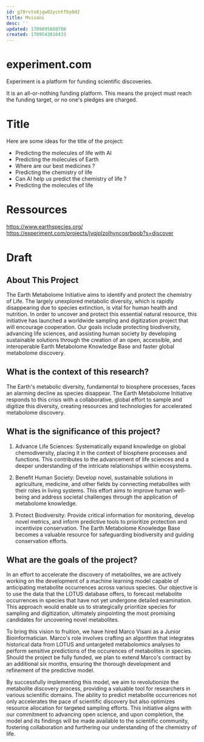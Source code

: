 ```yaml
---
id: g78rvtx8jqw02ycntfby0d2
title: Mvisani
desc: ''
updated: 1709895660708
created: 1709543816433
---
```


# experiment.com
Experiment is a platform for funding scientific discoveries.

It is an all-or-nothing funding platform. This means the project must reach the funding target, or no one's pledges are charged.

# Title
Here are some ideas for the title of the project:
- Predicting the molecules of life with AI
- Predicting the molecules of Earth
- Where are our best medicines ? 
- Predicting the chemistry of life
- Can AI help us predict the chemistry of life ? 
- Predicting the molecules of life

# Ressources
https://www.earthspecies.org/
https://experiment.com/projects/jvqjplzolhyncosrbpob?s=discover


# Draft 

## About This Project

The Earth Metabolome Initiative aims to identify and protect the chemistry of Life. The largely unexplored metabolic diversity, which is rapidly disappearing due to species extinction, is vital for human health and nutrition. In order to uncover and protect this essential natural resource, this initiative has launched a worldwide sampling and digitization project that will encourage cooperation. Our goals include protecting biodiversity, advancing life sciences, and assisting human society by developing sustainable solutions through the creation of an open, accessible, and interoperable Earth Metabolome Knowledge Base and faster global metabolome discovery.


## What is the context of this research?
The Earth's metabolic diversity, fundamental to biosphere processes, faces an alarming decline as species disappear. The Earth Metabolome Initiative responds to this crisis with a collaborative, global effort to sample and digitize this diversity, creating resources and technologies for accelerated metabolome discovery.

## What is the significance of this project?
1. Advance Life Sciences: Systematically expand knowledge on global chemodiversity, placing it in the context of biosphere processes and functions. This contributes to the advancement of life sciences and a deeper understanding of the intricate relationships within ecosystems.

2. Benefit Human Society: Develop novel, sustainable solutions in agriculture, medicine, and other fields by connecting metabolites with their roles in living systems. This effort aims to improve human well-being and address societal challenges through the application of metabolome knowledge.

3. Protect Biodiversity: Provide critical information for monitoring, develop novel metrics, and inform predictive tools to prioritize protection and incentivize conservation. The Earth Metabolome Knowledge Base becomes a valuable resource for safeguarding biodiversity and guiding conservation efforts.

## What are the goals of the project?
In an effort to accelerate the discovery of metabolites, we are actively working on the development of a machine learning model capable of anticipating metabolite occurrences across various species. Our objective is to use the data that the LOTUS database offers, to forecast metabolite occurrences in species that have not yet undergone detailed examination. This approach would enable us to strategically prioritize species for sampling and digitization, ultimately pinpointing the most promising candidates for uncovering novel metabolites.

To bring this vision to fruition, we have hired Marco Visani as a Junior Bioinformatician. Marco's role involves crafting an algorithm that integrates historical data from LOTUS and untargeted metabolomics analyses to perform sensitive predictions of the occurences of metabolites in species. Should the project be fully funded, we plan to extend Marco's contract by an additional six months, ensuring the thorough development and refinement of the predictive model.

By successfully implementing this model, we aim to revolutionize the metabolite discovery process, providing a valuable tool for researchers in various scientific domains. The ability to predict metabolite occurrences not only accelerates the pace of scientific discovery but also optimizes resource allocation for targeted sampling efforts. This initiative aligns with our commitment to advancing open science, and upon completion, the model and its findings will be made available to the scientific community, fostering collaboration and furthering our understanding of the chemistry of life.


